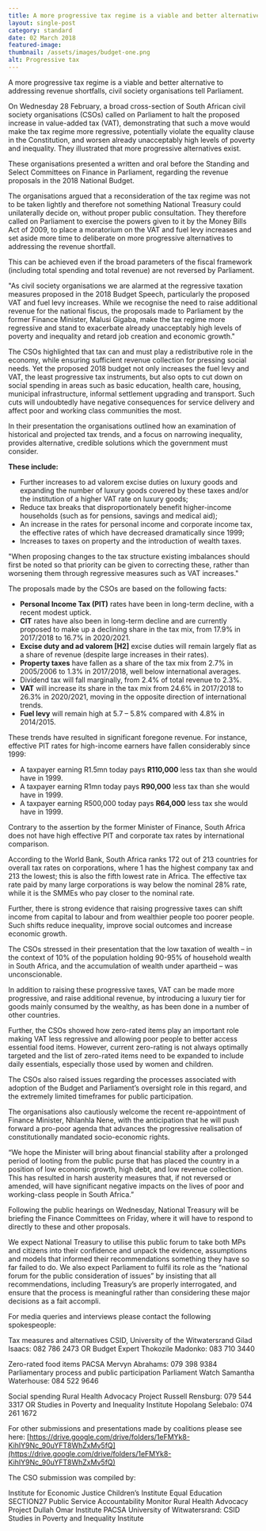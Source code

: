 ```yaml
---
title: A more progressive tax regime is a viable and better alternative to addressing revenue shortfalls, civil society organisations tell Parliament
layout: single-post
category: standard
date: 02 March 2018
featured-image: 
thumbnail: /assets/images/budget-one.png
alt: Progressive tax
---
```


A more progressive tax regime is a viable and better alternative to addressing revenue shortfalls, civil society organisations tell Parliament.

On Wednesday 28 February, a broad cross-section of South African civil society organisations (CSOs) called on Parliament to halt the proposed increase in value-added tax (VAT), demonstrating that such a move would make the tax regime more regressive, potentially violate the equality clause in the Constitution, and worsen already unacceptably high levels of poverty and inequality. They illustrated that more progressive alternatives exist.

These organisations presented a written and oral before the Standing and Select Committees on Finance in Parliament, regarding the revenue proposals in the 2018 National Budget.

The organisations argued that a reconsideration of the tax regime was not to be taken lightly and therefore not something National Treasury could unilaterally decide on, without proper public consultation. They therefore called on Parliament to exercise the powers given to it by the Money Bills Act of 2009, to place a moratorium on the VAT and fuel levy increases  and set aside more time to deliberate on more progressive alternatives to addressing the revenue shortfall.

This can be achieved even if the broad parameters of the fiscal framework (including total spending and total revenue) are not reversed by Parliament.

"As civil society organisations we are alarmed at the regressive taxation measures proposed in the 2018 Budget Speech, particularly the proposed VAT and fuel levy increases. While we recognise the need to raise additional revenue for the national fiscus, the proposals made to Parliament by the former Finance Minister, Malusi Gigaba, make the tax regime more regressive and stand to exacerbate already unacceptably high levels of poverty and inequality and retard job creation and economic growth."

The CSOs highlighted that tax can and must play a redistributive role in the economy, while ensuring sufficient revenue collection for pressing social needs. Yet the proposed 2018 budget not only increases the fuel levy and VAT, the least progressive tax instruments, but also opts to cut down on social spending in areas such as basic education, health care, housing, municipal infrastructure, informal settlement upgrading and transport. Such cuts will undoubtedly have negative consequences for service delivery and affect poor and working class communities the most.

In their presentation the organisations outlined how an examination of historical and projected tax trends, and a focus on narrowing inequality, provides alternative, credible solutions which the government must consider.

**These include:**

- Further increases to ad valorem excise duties on luxury goods and expanding the number of luxury goods covered by these taxes and/or the institution of a higher VAT rate on luxury goods;
- Reduce tax breaks that disproportionately benefit higher-income households (such as for pensions, savings and medical aid);
- An increase in the rates for personal income and corporate income tax, the effective rates of which have decreased dramatically since 1999;
- Increases to taxes on property and the introduction of wealth taxes.

"When proposing changes to the tax structure existing imbalances should first be noted so that priority can be given to correcting these, rather than worsening them through regressive measures such as VAT increases."

The proposals made by the CSOs are based on the following facts:

- **Personal Income Tax (PIT)** rates have been in long-term decline, with a recent modest uptick.
- **CIT** rates have also been in long-term decline and are currently proposed to make up a declining share in the tax mix, from 17.9% in 2017/2018 to 16.7% in 2020/2021.
- **Excise duty and ad valorem [H2]** excise duties will remain largely flat as a share of revenue (despite large increases in their rates).
- **Property taxes** have fallen as a share of the tax mix from 2.7% in 2005/2006 to 1.3% in 2017/2018, well below international averages.
- Dividend tax will fall marginally, from 2.4% of total revenue to 2.3%.
- **VAT** will increase its share in the tax mix from 24.6% in 2017/2018 to 26.3% in 2020/2021, moving in the opposite direction of international trends.
- **Fuel levy** will remain high at 5.7 – 5.8% compared with 4.8% in 2014/2015.

These trends have resulted in significant foregone revenue. For instance, effective PIT rates for high-income earners have fallen considerably since 1999:

- A taxpayer earning R1.5mn today pays **R110,000** less tax than she would have in 1999.
- A taxpayer earning R1mn today pays **R90,000** less tax than she would have in 1999.
- A taxpayer earning R500,000 today pays **R64,000** less tax she would have in 1999.

Contrary to the assertion by the former Minister of Finance, South Africa does not have high effective PIT and corporate tax rates by international comparison.

According to the World Bank, South Africa ranks 172 out of 213 countries for overall tax rates on corporations, where 1 has the highest company tax and 213 the lowest; this is also the fifth lowest rate in Africa. The effective tax rate paid by many large corporations is way below the nominal 28% rate, while it is the SMMEs who pay closer to the nominal rate.

Further, there is strong evidence that raising progressive taxes can shift income from capital to labour and from wealthier people too poorer people. Such shifts reduce inequality, improve social outcomes and increase economic growth.

The CSOs stressed in their presentation that the low taxation of wealth – in the context of 10% of the population holding 90-95% of household wealth in South Africa, and the accumulation of wealth under apartheid – was unconscionable.

In addition to raising these progressive taxes, VAT can be made more progressive, and raise additional revenue, by introducing a luxury tier for goods mainly consumed by the wealthy, as has been done in a number of other countries.

Further, the CSOs showed how zero-rated items play an important role making VAT less regressive and allowing poor people to better access essential food items. However, current zero-rating is not always optimally targeted and the list of zero-rated items need to be expanded to include daily essentials, especially those used by women and children.

The CSOs also raised issues regarding the processes associated with adoption of the Budget and Parliament’s oversight role in this regard, and the extremely limited timeframes for public participation.

The organisations also cautiously welcome the recent re-appointment of Finance Minister, Nhlanhla Nene, with the anticipation that he will push forward a pro-poor agenda that advances the progressive realisation of constitutionally mandated socio-economic rights.

“We hope the Minister will bring about financial stability after a prolonged period of looting from the public purse that has placed the country in a position of low economic growth, high debt, and low revenue collection. This has resulted in harsh austerity measures that, if not reversed or amended, will have significant negative impacts on the lives of poor and working-class people in South Africa.”

Following the public hearings on Wednesday, National Treasury will be briefing the Finance Committees on Friday, where it will have to respond to directly to these and other proposals.

We expect National Treasury to utilise this public forum to take both MPs and citizens into their confidence and unpack the evidence, assumptions and models that informed their recommendations something they have so far failed to do. We also expect Parliament to fulfil its role as the “national forum for the public consideration of issues” by insisting that all recommendations, including Treasury’s are properly interrogated, and ensure that the process is meaningful rather than considering these major decisions as a fait accompli.

For media queries and interviews please contact the following spokespeople:

Tax measures and alternatives CSID, University of the Witwatersrand Gilad Isaacs: 082 786 2473 OR
Budget Expert Thokozile Madonko: 083 710 3440

Zero-rated food items PACSA Mervyn Abrahams: 079 398 9384
Parliamentary process and public participation Parliament Watch Samantha Waterhouse: 084 522 9646

Social spending Rural Health Advocacy Project Russell Rensburg: 079 544 3317 OR Studies in Poverty and Inequality Institute Hopolang Selebalo: 074 261 1672

For other submissions and presentations made by coalitions please see here: [https://drive.google.com/drive/folders/1eFMYk8-KihIY9Nc_90uYFT8WhZxMv5fQ](https://drive.google.com/drive/folders/1eFMYk8-KihIY9Nc_90uYFT8WhZxMv5fQ)

The CSO submission was compiled by:

Institute for Economic Justice 
Children’s Institute Equal Education 
SECTION27 
Public Service Accountability Monitor 
Rural Health Advocacy Project 
Dullah Omar Institute 
PACSA 
University of Witwatersrand: CSID 
Studies in Poverty and Inequality Institute